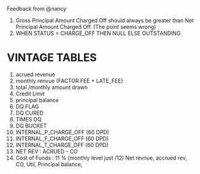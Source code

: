 
Feedback from @nancy
1. Gross Principal Amount Charged Off should always be greater than Net Principal Amount Charged Off. (The point seems wrong)
2. WHEN STATUS = CHARGE_OFF THEN NULL ELSE OUTSTANDING

# VINTAGE TABLES

1. acrued revenue
2. monthly renvue (FACTOR FEE + LATE_FEE)
3. total /monthly amount drawn
4. Credit Limit
5. principal balance
6. DQ FLAG
7. DQ CURED
8. TIMES DQ
9. DQ BUCKET
10. INTERNAL_P_CHARGE_OFF (60 DPD)
11. INTERNAL_F_CHARGE_OFF (60 DPD)
12. INTERNAL_T_CHARGE_OFF (60 DPD)
13. NET REV : ACRUED - CO
14. Cost of Funds : 11 % (monthly level just /12)
Net revnue, accrued rev, CO, Util, Principal balance,